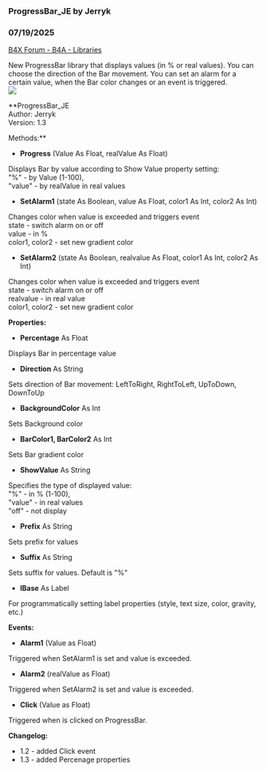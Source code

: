### ProgressBar_JE by Jerryk
### 07/19/2025
[B4X Forum - B4A - Libraries](https://www.b4x.com/android/forum/threads/165649/)

New ProgressBar library that displays values (in % or real values). You can choose the direction of the Bar movement. You can set an alarm for a certain value, when the Bar color changes or an event is triggered.  
![](https://www.b4x.com/android/forum/attachments/161774)  
  
**ProgressBar\_JE  
Author: Jerryk  
Version: 1.3  
  
Methods:**  

- **Progress** (Value As Float, realValue As Float)

Displays Bar by value according to Show Value property setting:  
"%" - by Value (1-100),  
"value" - by realValue in real values  

- **SetAlarm1** (state As Boolean, value As Float, color1 As Int, color2 As Int)

Changes color when value is exceeded and triggers event  
state - switch alarm on or off  
value - in %  
color1, color2 - set new gradient color  

- **SetAlarm2** (state As Boolean, realvalue As Float, color1 As Int, color2 As Int)

Changes color when value is exceeded and triggers event  
state - switch alarm on or off  
realvalue - in real value  
color1, color2 - set new gradient color  
  
**Properties:**  

- **Percentage** As Float

Displays Bar in percentage value  

- **Direction** As String

Sets direction of Bar movement: LeftToRight, RightToLeft, UpToDown, DownToUp  

- **BackgroundColor** As Int

Sets Background color  

- **BarColor1, BarColor2** As Int

Sets Bar gradient color  

- **ShowValue** As String

Specifies the type of displayed value:  
"%" - in % (1-100),  
"value" - in real values  
"off" - not display  

- **Prefix** As String

Sets prefix for values  

- **Suffix** As String

Sets suffix for values. Default is "%"  

- **lBase** As Label

For programmatically setting label properties (style, text size, color, gravity, etc.)  
  
**Events:**  

- **Alarm1** (Value as Float)

Triggered when SetAlarm1 is set and value is exceeded.  

- **Alarm2** (realValue as Float)

Triggered when SetAlarm2 is set and value is exceeded.  

- **Click** (Value as Float)

Triggered when is clicked on ProgressBar.  
  
**Changelog:**  

- 1.2 - added Click event
- 1.3 - added Percenage properties